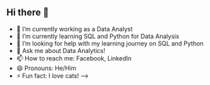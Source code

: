 ## Hi there 👋


- 🔭 I’m currently working as a Data Analyst 
- 🌱 I’m currently learning SQL and Python for Data Analysis
- 🤔 I’m looking for help with my learning journey on SQL and Python
- 💬 Ask me about Data Analytics!
- 📫 How to reach me: Facebook, LinkedIn
- 😄 Pronouns: He/Him
- ⚡ Fun fact: I love cats!
-->
